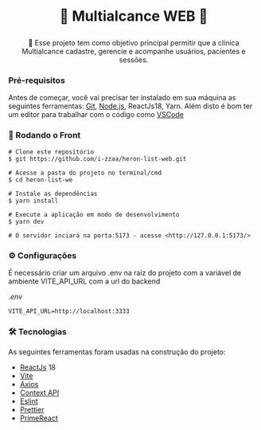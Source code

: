 <h1 align="center">

👾  Multialcance WEB 👾
</h1>
<p align="center">🚀  Esse projeto tem como objetivo principal permitir que a clinica Multialcance cadastre, gerencie  e acompanhe usuários, pacientes e sessões.
</p>

### Pré-requisitos

Antes de começar, você vai precisar ter instalado em sua máquina as seguintes ferramentas:
[Git](https://git-scm.com/), [Node.js](https://nodejs.org/en/), ReactJs18, Yarn.
Além disto é bom ter um editor para trabalhar com o código como [VSCode](https://code.visualstudio.com/)

### 🎲 Rodando o Front

```
# Clone este repositório
$ git https://github.com/i-zzaa/heron-list-web.git

# Acesse a pasta do projeto no terminal/cmd
$ cd heron-list-we

# Instale as dependências 
$ yarn install

# Execute a aplicação em modo de desenvolvimento
$ yarn dev

# O servidor inciará na porta:5173 - acesse <http://127.0.0.1:5173/>

```

### ⚙️ Configurações

É necessário criar um arquivo .env  na raiz do projeto com a variável de ambiente VITE_API_URL com a url do backend

.*env*

```
VITE_API_URL=http://localhost:3333
```

### 🛠 Tecnologias

As seguintes ferramentas foram usadas na construção do projeto:

- [ReactJs](https://react.dev/) 18
- [Vite](https://vitejs.dev/)
- [Axios](https://axios-http.com/ptbr/docs/intro)
- [Context API](https://legacy.reactjs.org/docs/context.html)
- [Eslint](https://eslint.org/)
- [Prettier](https://prettier.io/)
- [PrimeReact](https://primereact.org/)
